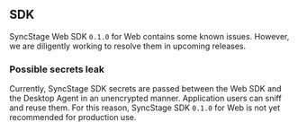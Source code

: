 ## SDK
SyncStage Web SDK `0.1.0` for Web contains some known issues. However, we are diligently working to resolve them in upcoming releases.

### Possible secrets leak
Currently, SyncStage SDK secrets are passed between the Web SDK and the Desktop Agent in an unencrypted manner. Application users can sniff and reuse them. For this reason, SyncStage SDK `0.1.0` for Web is not yet recommended for production use.
